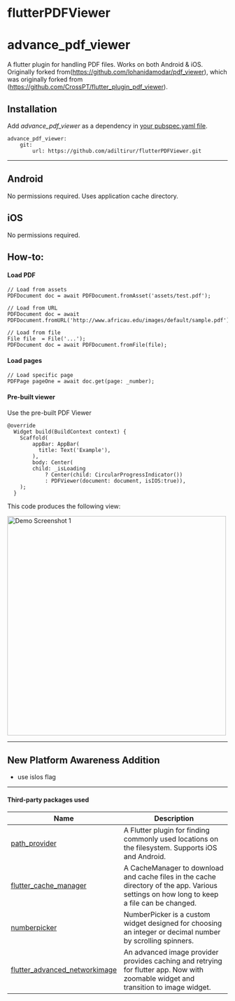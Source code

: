 # flutterPDFViewer

# advance_pdf_viewer

A flutter plugin for handling PDF files. Works on both Android & iOS. Originally forked from(https://github.com/lohanidamodar/pdf_viewer), which was originally forked from (https://github.com/CrossPT/flutter_plugin_pdf_viewer).



## Installation

Add  *advance_pdf_viewer*  as a dependency in [your pubspec.yaml file](https://flutter.io/platform-plugins/).
```
advance_pdf_viewer:
    git:
        url: https://github.com/adiltirur/flutterPDFViewer.git
```

---

## Android
No permissions required. Uses application cache directory.

## iOS
No permissions required.

## How-to:

#### Load PDF
```
// Load from assets
PDFDocument doc = await PDFDocument.fromAsset('assets/test.pdf');
 
// Load from URL
PDFDocument doc = await PDFDocument.fromURL('http://www.africau.edu/images/default/sample.pdf');

// Load from file
File file  = File('...');
PDFDocument doc = await PDFDocument.fromFile(file);
```

#### Load pages
```
// Load specific page
PDFPage pageOne = await doc.get(page: _number);
```

#### Pre-built viewer
Use the pre-built PDF Viewer
```
@override
  Widget build(BuildContext context) {
    Scaffold(
        appBar: AppBar(
          title: Text('Example'),
        ),
        body: Center(
        child: _isLoading
            ? Center(child: CircularProgressIndicator())
            : PDFViewer(document: document, isIOS:true)),
    );
  }
```

This code produces the following view:

<img height="500px" src="https://raw.githubusercontent.com/lohanidamodar/pdf_viewer/master/demo.png" alt="Demo Screenshot 1"/>

---

## New Platform Awareness Addition

* use isIos flag


---

#### Third-party packages used

| Name | Description  |
|-|-|
| [path_provider](https://pub.dartlang.org/packages/path_provider)               | A Flutter plugin for finding commonly used locations on the filesystem. Supports iOS and Android.            |
| [flutter_cache_manager](https://pub.dartlang.org/packages/flutter_cache_manager)       | A CacheManager to download and cache files in the cache directory of the app. Various settings on how long to keep a file can be changed. |
| [numberpicker](https://pub.dartlang.org/packages/numberpicker)                | NumberPicker is a custom widget designed for choosing an integer or decimal number by scrolling spinners. |
| [flutter_advanced_networkimage](https://pub.dartlang.org/packages/flutter_advanced_networkimage) | An advanced image provider provides caching and retrying for flutter app. Now with zoomable widget and transition to image widget. |
